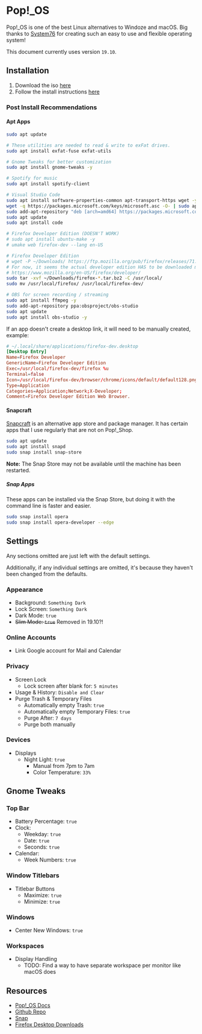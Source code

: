 # Pop!\_OS

Pop!\_OS is one of the best Linux alternatives to Windoze and macOS. Big thanks to [System76](https://system76.com) for creating such an easy to use and flexible operating system!

This document currently uses version `19.10`.

## Installation

1. Download the iso [here](https://system76.com/pop)
2. Follow the install instructions [here](https://pop.system76.com/docs/install-pop-os/)

### Post Install Recommendations

#### Apt Apps

```bash
sudo apt update

# These utilities are needed to read & write to exFat drives.
sudo apt install exfat-fuse exfat-utils

# Gnome Tweaks for better customization
sudo apt install gnome-tweaks -y

# Spotify for music
sudo apt install spotify-client

# Visual Studio Code
sudo apt install software-properties-common apt-transport-https wget -y # Install dependencies
wget -q https://packages.microsoft.com/keys/microsoft.asc -O- | sudo apt-key add - # Import Microsoft's GPG key
sudo add-apt-repository "deb [arch=amd64] https://packages.microsoft.com/repos/vscode stable main" # Enable VSCode repository
sudo apt update
sudo apt install code

# Firefox Developer Edition (DOESN'T WORK)
# sudo apt install ubuntu-make -y
# umake web firefox-dev --lang en-US

# Firefox Developer Edition
# wget -P ~/Downloads/ https://ftp.mozilla.org/pub/firefox/releases/71.0b4/linux-x86_64/en-US/firefox-71.0b4.tar.bz2 # Add -q to hide progress, downloads regular, not Dev Edition!
# For now, it seems the actual developer edition HAS to be downloaded manually for linux...
# https://www.mozilla.org/en-US/firefox/developer/
sudo tar -xvf ~/Downloads/firefox-*.tar.bz2 -C /usr/local/
sudo mv /usr/local/firefox/ /usr/local/firefox-dev/

# OBS for screen recording / streaming
sudo apt install ffmpeg -y
sudo add-apt-repository ppa:obsproject/obs-studio
sudo apt update
sudo apt install obs-studio -y
```

If an app doesn't create a desktop link, it will need to be manually created, example:

```conf
# ~/.local/share/applications/firefox-dev.desktop
[Desktop Entry]
Name=Firefox Developer
GenericName=Firefox Developer Edition
Exec=/usr/local/firefox-dev/firefox %u
Terminal=false
Icon=/usr/local/firefox-dev/browser/chrome/icons/default/default128.png
Type=Application
Categories=Application;Network;X-Developer;
Comment=Firefox Developer Edition Web Browser.
```

#### Snapcraft

[Snapcraft](https://snapcraft.io/) is an alternative app store and package manager. It has certain apps that I use regularly that are not on Pop!\_Shop.

```bash
sudo apt update
sudo apt install snapd
sudo snap install snap-store
```

**Note:** The Snap Store may not be available until the machine has been restarted.

##### Snap Apps

These apps can be installed via the Snap Store, but doing it with the command line is faster and easier.

```bash
sudo snap install opera
sudo snap install opera-developer --edge
```

## Settings

Any sections omitted are just left with the default settings.

Additionally, if any individual settings are omitted, it's because they haven't been changed from the defaults.

### Appearance

- Background: `Something Dark`
- Lock Screen: `Something Dark`
- Dark Mode: `true`
- ~~Slim Mode: `true`~~ Removed in 19.10?!

### Online Accounts

- Link Google account for Mail and Calendar

### Privacy

- Screen Lock
  - Lock screen after blank for: `5 minutes`
- Usage & History: `Disable and Clear`
- Purge Trash & Temporary Files
  - Automatically empty Trash: `true`
  - Automatically empty Temporary Files: `true`
  - Purge After: `7 days`
  - Purge both manually

### Devices

- Displays
  - Night Light: `true`
    - Manual from 7pm to 7am
    - Color Temperature: `33%`

## Gnome Tweaks

### Top Bar

- Battery Percentage: `true`
- Clock:
  - Weekday: `true`
  - Date: `true`
  - Seconds: `true`
- Calendar:
  - Week Numbers: `true`

### Window Titlebars

- Titlebar Buttons
  - Maximize: `true`
  - Minimize: `true`

### Windows

- Center New Windows: `true`

### Workspaces

- Display Handling
  - TODO: Find a way to have separate workspace per monitor like macOS does

## Resources

- [Pop!\_OS Docs](https://pop.system76.com/docs/)
- [Github Repo](https://github.com/pop-os/pop)
- [Snap](https://docs.snapcraft.io/t/installing-snap-on-pop-os/11706)
- [Firefox Desktop Downloads](https://www.mozilla.org/en-US/firefox/channel/desktop/)
